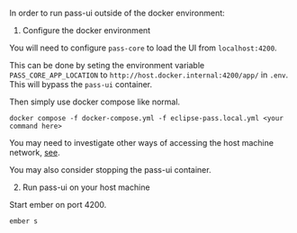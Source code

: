 In order to run pass-ui outside of the docker environment:

1) Configure the docker environment

You will need to configure `pass-core` to load the UI from `localhost:4200`.

This can be done by seting the environment variable `PASS_CORE_APP_LOCATION` to `http://host.docker.internal:4200/app/` in `.env`. This will bypass the `pass-ui` container.

Then simply use docker compose like normal.

```
docker compose -f docker-compose.yml -f eclipse-pass.local.yml <your command here>
```

You may need to investigate other ways of accessing the host machine network, [see](https://docs.docker.com/desktop/networking/#i-want-to-connect-from-a-container-to-a-service-on-the-host).

You may also consider stopping the pass-ui container.

2) Run pass-ui on your host machine

Start ember on port 4200.

```
ember s
```
